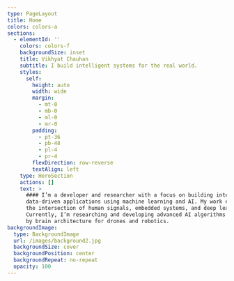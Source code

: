 ```yaml
---
type: PageLayout
title: Home
colors: colors-a
sections:
  - elementId: ''
    colors: colors-f
    backgroundSize: inset
    title: Vikhyat Chauhan
    subtitle: I build intelligent systems for the real world.
    styles:
      self:
        height: auto
        width: wide
        margin:
          - mt-0
          - mb-0
          - ml-0
          - mr-0
        padding:
          - pt-36
          - pb-48
          - pl-4
          - pr-4
        flexDirection: row-reverse
        textAlign: left
    type: HeroSection
    actions: []
    text: >
      #### I’m a developer and researcher with a focus on building intelligent,
      data-driven applications using machine learning and AI. My work explores
      the intersection of human signals, embedded systems, and deep learning.
      Currently, I’m researching and developing advanced AI algorithms inspired
      by brain architecture for drones and robotics.
backgroundImage:
  type: BackgroundImage
  url: /images/background2.jpg
  backgroundSize: cover
  backgroundPosition: center
  backgroundRepeat: no-repeat
  opacity: 100
---
```

